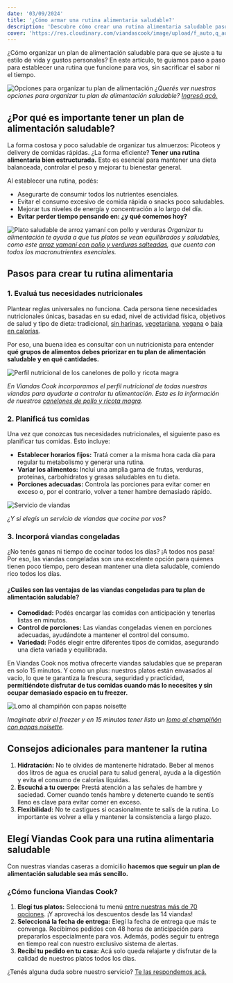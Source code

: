 ```yaml
---
date: '03/09/2024'
title: '¿Cómo armar una rutina alimentaria saludable?'
description: 'Descubre cómo crear una rutina alimentaria saludable paso a paso, optimizando tu dieta con viandas prácticas y consejos nutricionales.'
cover: 'https://res.cloudinary.com/viandascook/image/upload/f_auto,q_auto/v1/blog/cr2ulm8kgw3haygkzp4r'
---
```


<p>¿Cómo organizar un plan de alimentación saludable para que se ajuste a tu estilo de vida y gustos personales? En este artículo, te guiamos paso a paso para establecer una rutina que funcione para vos, sin sacrificar el sabor ni el tiempo.</p>

<div>
  <div>
    <img src="https://res.cloudinary.com/viandascook/image/upload/f_auto,q_auto/v1/blog/f1ollatw7semh1ri3sbh" alt="Opciones para organizar tu plan de alimentación">
    <em>¿Querés ver nuestras opciones para organizar tu plan de alimentación saludable? <a href="https://www.viandascook.com/menu">Ingresá acá.</a></em>
  </div>
</div>

<h2>¿Por qué es importante tener un plan de alimentación saludable?</h2>

<p>La forma costosa y poco saludable de organizar tus almuerzos: Picoteos y delivery de comidas rápidas. ¿La forma eficiente? <strong>Tener una rutina alimentaria bien estructurada.</strong> Esto es esencial para mantener una dieta balanceada, controlar el peso y mejorar tu bienestar general.</p>

<p>Al establecer una rutina, podés:</p>
<ul>
    <li>Asegurarte de consumir todos los nutrientes esenciales.</li>
    <li>Evitar el consumo excesivo de comida rápida o snacks poco saludables.</li>
    <li>Mejorar tus niveles de energía y concentración a lo largo del día.</li>
    <li><strong>Evitar perder tiempo pensando en: ¿y qué comemos hoy?</strong></li>
</ul>

<div>
  <img src="https://res.cloudinary.com/viandascook/image/upload/f_auto,q_auto/mpjbpxunukum7puz7w4f" alt="Plato saludable de arroz yamaní con pollo y verduras">
  <em>Organizar tu alimentación te ayuda a que tus platos se vean equilibrados y saludables, como este <a href="https://www.viandascook.com/plato/arroz-yamani-con-pollo-y-verduras-salteadas">arroz yamaní con pollo y verduras salteadas</a>, que cuenta con todos los macronutrientes esenciales.</em>
</div>

<h2>Pasos para crear tu rutina alimentaria</h2>

<h3>1. Evaluá tus necesidades nutricionales</h3>

<p>Plantear reglas universales no funciona. Cada persona tiene necesidades nutricionales únicas, basadas en su edad, nivel de actividad física, objetivos de salud y tipo de dieta: tradicional, <a href="https://www.viandascook.com/blog/top-ideas-de-recetas-sin-harinas-para-el-almuerzo">sin harinas</a>, <a href="https://www.viandascook.com/blog/viandas-vegetarianas-arma-tu-pack-ideal-con-viandas-cook">vegetariana</a>, <a href="https://www.viandascook.com/blog/viandas-veganas-faciles-y-nutritivas">vegana</a> o <a href="https://www.viandascook.com/blog/viandas-bajas-en-calorias">baja en calorías</a>.</p>

<p>Por eso, una buena idea es consultar con un nutricionista para entender <strong>qué grupos de alimentos debes priorizar en tu plan de alimentación saludable y en qué cantidades.</strong></p>

<div>
  <div>
    <img src="https://res.cloudinary.com/viandascook/image/upload/f_auto,q_auto/v1/blog/uvcc5lexcijhiwxdssbu" alt="Perfil nutricional de los canelones de pollo y ricota magra">
    <p><em>En Viandas Cook incorporamos el perfil nutricional de todas nuestras viandas para ayudarte a controlar tu alimentación. Esta es la información de nuestros <a href="https://www.viandascook.com/plato/canelones-de-pollo-y-ricota-magra">canelones de pollo y ricota magra</a>.</em></p>
  </div>
</div>

<h3>2. Planificá tus comidas</h3>

<p>Una vez que conozcas tus necesidades nutricionales, el siguiente paso es planificar tus comidas. Esto incluye:</p>
<ul>
    <li><strong>Establecer horarios fijos:</strong> Tratá comer a la misma hora cada día para regular tu metabolismo y generar una rutina.</li>
    <li><strong>Variar los alimentos:</strong> Incluí una amplia gama de frutas, verduras, proteínas, carbohidratos y grasas saludables en tu dieta.</li>
    <li><strong>Porciones adecuadas:</strong> Controla las porciones para evitar comer en exceso o, por el contrario, volver a tener hambre demasiado rápido.</li>
</ul>

<div>
  <img src="https://res.cloudinary.com/viandascook/image/upload/f_auto,q_auto/v1/blog/ifau3virv6fnyrccnrd3" alt="Servicio de viandas">
  <p><em>¿Y si elegís un servicio de viandas que cocine por vos?</em></p>
</div>

<h3>3. Incorporá viandas congeladas</h3>

<p>¿No tenés ganas ni tiempo de cocinar todos los días? ¡A todos nos pasa! Por eso, las viandas congeladas son una excelente opción para quienes tienen poco tiempo, pero desean mantener una dieta saludable, comiendo rico todos los días.</p>

<h4>¿Cuáles son las ventajas de las viandas congeladas para tu plan de alimentación saludable?</h4>
<ul>
    <li><strong>Comodidad:</strong> Podés encargar las comidas con anticipación y tenerlas listas en minutos.</li>
    <li><strong>Control de porciones:</strong> Las viandas congeladas vienen en porciones adecuadas, ayudándote a mantener el control del consumo.</li>
    <li><strong>Variedad:</strong> Podés elegir entre diferentes tipos de comidas, asegurando una dieta variada y equilibrada.</li>
</ul>

<p>En Viandas Cook nos motiva ofrecerte viandas saludables que se preparan en solo 15 minutos. Y como un plus: nuestros platos están envasados al vacío, lo que te garantiza la frescura, seguridad y practicidad, <strong>permitiéndote disfrutar de tus comidas cuando más lo necesites y sin ocupar demasiado espacio en tu freezer.</strong></p>

<div>
  <img src="https://res.cloudinary.com/viandascook/image/upload/f_auto,q_auto/kjxsw4eryegpafbdsmo0" alt="Lomo al champiñón con papas noisette">
  <p><em>Imaginate abrir el freezer y en 15 minutos tener listo un <a href="https://www.viandascook.com/plato/lomo-al-champinion-con-papas-noisette">lomo al champiñón con papas noisette</a>.</em></p>
</div>

<h2>Consejos adicionales para mantener la rutina</h2>
<ol>
    <li><strong>Hidratación:</strong> No te olvides de mantenerte hidratado. Beber al menos dos litros de agua es crucial para tu salud general, ayuda a la digestión y evita el consumo de calorías líquidas.</li>
    <li><strong>Escuchá a tu cuerpo:</strong> Prestá atención a las señales de hambre y saciedad. Comer cuando tenés hambre y detenerte cuando te sentís lleno es clave para evitar comer en exceso.</li>
    <li><strong>Flexibilidad:</strong> No te castigues si ocasionalmente te salís de la rutina. Lo importante es volver a ella y mantener la consistencia a largo plazo.</li>
</ol>

<h2>Elegí Viandas Cook para una rutina alimentaria saludable</h2>

<p>Con nuestras viandas caseras a domicilio <strong>hacemos que seguir un plan de alimentación saludable sea más sencillo.</strong></p>

<h3>¿Cómo funciona Viandas Cook?</h3>
<ol>
    <li><strong>Elegí tus platos:</strong> Seleccioná tu menú <a href="https://www.viandascook.com/menu">entre nuestras más de 70 opciones</a>. ¡Y aprovechá los descuentos desde las 14 viandas!</li>
    <li><strong>Seleccioná la fecha de entrega:</strong> Elegí la fecha de entrega que más te convenga. Recibimos pedidos con 48 horas de anticipación para prepararlos especialmente para vos. Además, podés seguir tu entrega en tiempo real con nuestro exclusivo sistema de alertas.</li>
    <li><strong>Recibí tu pedido en tu casa:</strong> Acá solo queda relajarte y disfrutar de la calidad de nuestros platos todos los días.</li>
</ol>

<p>¿Tenés alguna duda sobre nuestro servicio? <a href="https://www.viandascook.com/preguntas">Te las respondemos acá.</a></p>
